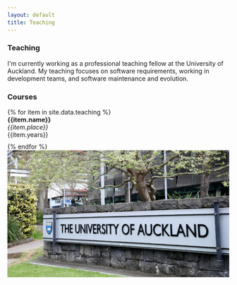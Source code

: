 ```yaml
---
layout: default
title: Teaching
---
```



<div class="row">


<div class="mb-4 col-sm-5">
<div class="mb-4">
<h3 class="text-primary">Teaching</h3>
I'm currently working as a professional teaching fellow at the University of Auckland. My teaching focuses on software requirements, working in development teams, and software maintenance and evolution.<br>
</div>

<h3 class="text-primary">Courses</h3>
{% for item in site.data.teaching %}
  <div style="padding-bottom: 10px"> <b>{{item.name}}</b><br>
  <i>{{item.place}}</i><br>
  {{item.years}}</div>
{% endfor %}
</div>

<div class="mb-4 col-sm-6">
 <img class="img-fluid" right="100" src="imgs\uoa.jpg" alt="James Tizard" width="600" 
     >
</div>

</div>

